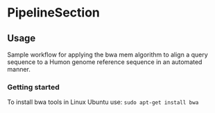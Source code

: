 # PipelineSection
## Usage

Sample workflow for applying the bwa mem algorithm to align a query sequence to a Humon genome reference sequence in an automated manner. 
### Getting started 
To install bwa tools in Linux Ubuntu use:
`sudo apt-get install bwa`
